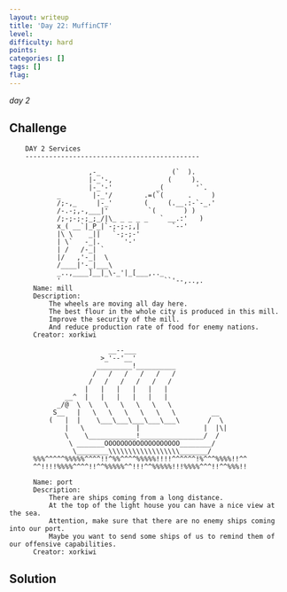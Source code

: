 ```yaml
---
layout: writeup
title: 'Day 22: MuffinCTF'
level:
difficulty: hard
points:
categories: []
tags: []
flag:
---
```

*day 2*

## Challenge

        DAY 2 Services
        --------------------------------------------

                        ,-_                  (`  ).
                        |-_'-,              (     ).
                        |-_'-'           _(        '`.
                _        |-_'/        .=(`(      .     )
                /;-,_     |-_'        (     (.__.:-`-_.'
                /-.-;,-,___|'          `(       ) )
                /;-;-;-;_;_/|\_ _ _ _ _   ` __.:'   )
                x_( __`|_P_|`-;-;-;,|        `--'
                |\ \    _||   `-;-;-'
                | \`   -_|.      '-'
                | /   /-_| `
                |/   ,'-_|  \
                /____|'-_|___\
                _..,____]__|_\-_'|_[___,.._
                '                          ``'--,..,.
          Name: mill
          Description:
              The wheels are moving all day here.
              The best flour in the whole city is produced in this mill.
              Improve the security of the mill.
              And reduce production rate of food for enemy nations.
          Creator: xorkiwi

                             __--___
                           >_'--'__'
                          _________!__________
                         /   /   /   /   /   /
                        /   /   /   /   /   /
                       |   |   |   |   |   |
                  __^  |   |   |   |   |   |
                _/@  \  \   \   \   \   \   \
               S__   |   \   \   \   \   \   \         __
              (   |  |    \___\___\___\___\___\       /  \
                  |   \             |                |  |\|
                  \    \____________!________________/  /
                   \ _______OOOOOOOOOOOOOOOOOOO________/
                    \________\\\\\\\\\\\\\\\\\\_______/
          %%%^^^^^%%%%%^^^^!!^%%^^^^%%%%%!!!!^^^^^^!%^^^%%%%!!^^
          ^^!!!!%%%%^^^^!!^^%%%%%^^!!!^^%%%%%!!!%%%%^^^!!^^%%%!!

          Name: port
          Description:
              There are ships coming from a long distance.
              At the top of the light house you can have a nice view at the sea.
              Attention, make sure that there are no enemy ships coming into our port.
              Maybe you want to send some ships of us to remind them of our offensive capabilities.
          Creator: xorkiwi

## Solution

